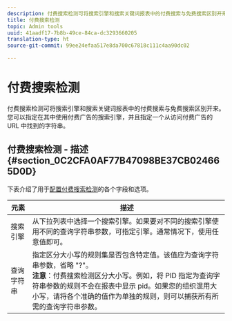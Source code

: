 ```yaml
---
description: 付费搜索检测可将搜索引擎和搜索关键词报表中的付费搜索与免费搜索区别开来。您可以指定在其中使用付费广告的搜索引擎，并且指定一个从访问付费广告的 URL 中找到的字符串。
title: 付费搜索检测
topic: Admin tools
uuid: 41aadf17-7b8b-49ce-84ca-dc3293660205
translation-type: ht
source-git-commit: 99ee24efaa517e8da700c67818c111c4aa90dc02

---
```



# 付费搜索检测

付费搜索检测可将搜索引擎和搜索关键词报表中的付费搜索与免费搜索区别开来。您可以指定在其中使用付费广告的搜索引擎，并且指定一个从访问付费广告的 URL 中找到的字符串。

## 付费搜索检测 - 描述 {#section_0C2CFA0AF77B47098BE37CB024665D0D}

下表介绍了用于[配置付费搜索检测](/help/admin/admin/paid-search-detection/t-paid-search-detection.md)的各个字段和选项。

| 元素 | 描述 |
|--- |--- |
| 搜索引擎 | 从下拉列表中选择一个搜索引擎。如果要对不同的搜索引擎使用不同的查询字符串参数，可指定引擎。通常情况下，使用任意值即可。 |
| 查询字符串 | 指定区分大小写的规则集是否包含特定值。该值应为查询字符串参数，省略 &quot;?&quot;。<br>**注意&#x200B;**：付费搜索检测区分大小写。例如，将 PID 指定为查询字符串参数的规则不会在报表中显示 pid。如果您的组织混用大小写，请将各个准确的值作为单独的规则，则可以捕获所有所需的查询字符串参数。</br> |
